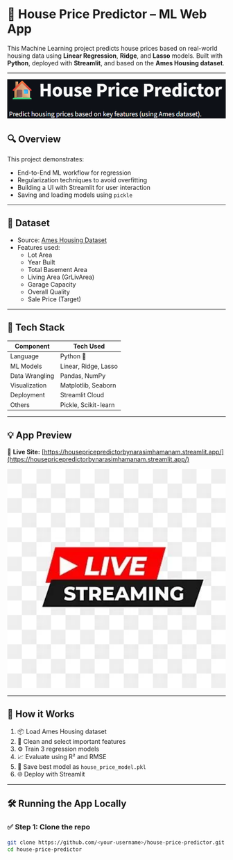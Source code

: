 # 🏡 House Price Predictor – ML Web App

This Machine Learning project predicts house prices based on real-world housing data using **Linear Regression**, **Ridge**, and **Lasso** models. Built with **Python**, deployed with **Streamlit**, and based on the **Ames Housing dataset**.

---

![App Banner](assets/Banner.png)

## 🔍 Overview

This project demonstrates:
- End-to-End ML workflow for regression
- Regularization techniques to avoid overfitting
- Building a UI with Streamlit for user interaction
- Saving and loading models using `pickle`

---

## 📁 Dataset

- Source: [Ames Housing Dataset](https://www.kaggle.com/datasets/prevek18/ames-housing-dataset)
- Features used:
  - Lot Area
  - Year Built
  - Total Basement Area
  - Living Area (GrLivArea)
  - Garage Capacity
  - Overall Quality
  - Sale Price (Target)

---

## 🚀 Tech Stack

| Component       | Tech Used              |
|----------------|------------------------|
| Language        | Python 🐍             |
| ML Models       | Linear, Ridge, Lasso   |
| Data Wrangling  | Pandas, NumPy          |
| Visualization   | Matplotlib, Seaborn    |
| Deployment      | Streamlit Cloud         |
| Others          | Pickle, Scikit-learn   |

---

## 💡 App Preview

🔗 **Live Site:** [https://housepricepredictorbynarasimhamanam.streamlit.app/](https://housepricepredictorbynarasimhamanam.streamlit.app/)

<img src="assets/liveat.png" alt="House Price Predictor App" width="800"/>

---

## 🧠 How it Works

1. 📦 Load Ames Housing dataset  
2. 🧼 Clean and select important features  
3. ⚙️ Train 3 regression models  
4. 📈 Evaluate using R² and RMSE  
5. 💾 Save best model as `house_price_model.pkl`  
6. 🌐 Deploy with Streamlit

---

## 🛠️ Running the App Locally

### ✅ Step 1: Clone the repo

```bash
git clone https://github.com/<your-username>/house-price-predictor.git
cd house-price-predictor
